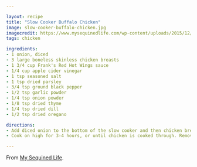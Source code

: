 ```yaml
---

layout: recipe
title: "Slow Cooker Buffalo Chicken"
image: slow-cooker-buffalo-chicken.jpg
imagecredit: https://www.mysequinedlife.com/wp-content/uploads/2015/12/slow-cooker-buffalo-chicken-1-683x1024.jpg
tags: chicken

ingredients:
- 1 onion, diced
- 3 large boneless skinless chicken breasts
- 1 3/4 cup Frank's Red Hot Wings sauce
- 1/4 cup apple cider vinegar
- 1 tsp seasoned salt
- 1 tsp dried parsley
- 3/4 tsp ground black pepper
- 1/2 tsp garlic powder
- 1/4 tsp onion powder
- 1/8 tsp dried thyme
- 1/4 tsp dried dill
- 1/2 tsp dried oregano

directions:
- Add diced onion to the bottom of the slow cooker and then chicken breasts. In a bowl, combine all other ingredients. Pour over chicken breasts, ensuring that the slow cooker is at least half full, and no more than three-quarters of the way full.
- Cook on high for 3-4 hours, or until chicken is cooked through. Remove chicken to cutting board and shred using two forks (it should shred easily once done). Place shredded chicken back in the crock pot and stir so that chicken is combined evenly with the onions and sauce. Serve on sandwiches, over salads, in quesadillas, and more!

---
```


From [My Sequined Life](https://www.mysequinedlife.com/slow-cooker-buffalo-chicken/).
